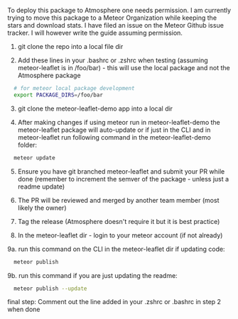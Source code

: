 To deploy this package to Atmosphere one needs permission. I am currently trying to move this package to a Meteor Organization while keeping the stars and download stats. I have filed an issue on the Meteor Github issue tracker. I will however write the guide assuming permission.

1. git clone the repo into a local file dir

2. Add these lines in your .bashrc or .zshrc when testing (assuming meteor-leaflet is in /foo/bar) - this will use the local package and not the Atmosphere package
  ```bash
    # for meteor local package development
    export PACKAGE_DIRS=/foo/bar
  ```

3. git clone the meteor-leaflet-demo app into a local dir

4. After making changes if using meteor run in meteor-leaflet-demo the meteor-leaflet package will auto-update or if just in the CLI and in meteor-leaflet run following command in the meteor-leaflet-demo folder:
  ```bash
    meteor update
  ```
5. Ensure you have git branched meteor-leaflet and submit your PR while done (remember to increment the semver of the package - unless just a readme update)

6. The PR will be reviewed and merged by another team member (most likely the owner)

7. Tag the release (Atmosphere doesn't require it but it is best practice)

8. In the meteor-leaflet dir - login to your meteor account (if not already)

9a. run this command on the CLI in the meteor-leaflet dir if updating code:
  ```bash
    meteor publish
  ```

9b. run this command if you are just updating the readme:
  ```bash
    meteor publish --update
  ```
final step: Comment out the line added in your .zshrc or .bashrc in step 2 when done
